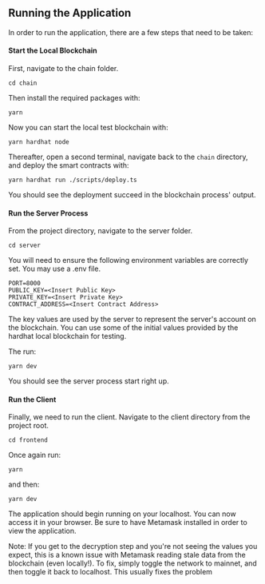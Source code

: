 ## Running the Application

In order to run the application, there are a few steps that need to be taken:

#### Start the Local Blockchain

First, navigate to the chain folder.

```
cd chain
```

Then install the required packages with:

```
yarn
```

Now you can start the local test blockchain with:

```
yarn hardhat node
```

Thereafter, open a second terminal, navigate back to the `chain` directory, and deploy the smart contracts with:

```
yarn hardhat run ./scripts/deploy.ts
```

You should see the deployment succeed in the blockchain process' output.

#### Run the Server Process

From the project directory, navigate to the server folder.

```
cd server
```

You will need to ensure the following environment variables are correctly set. You may use a .env file.

```
PORT=8000
PUBLIC_KEY=<Insert Public Key>
PRIVATE_KEY=<Insert Private Key>
CONTRACT_ADDRESS=<Insert Contract Address>
```

The key values are used by the server to represent the server's account on the blockchain. You can use some of the initial values provided by the hardhat local blockchain for testing.

The run:

```
yarn dev
```

You should see the server process start right up.

#### Run the Client

Finally, we need to run the client. Navigate to the client directory from the project root.

```
cd frontend
```

Once again run:

```
yarn
```

and then:

```
yarn dev
```

The application should begin running on your localhost. You can now access it in your browser. Be sure to have Metamask installed in order to view the application.

Note: If you get to the decryption step and you're not seeing the values you expect, this is a known issue with Metamask reading stale data from the blockchain (even locally!). To fix, simply toggle the network to mainnet, and then toggle it back to localhost. This usually fixes the problem
